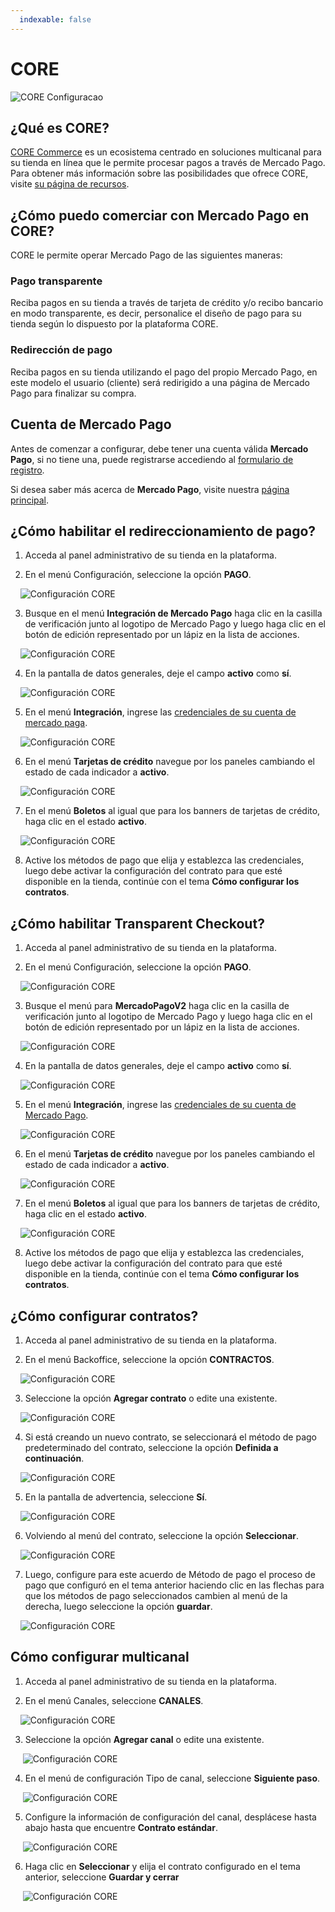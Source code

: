 ```yaml
---
  indexable: false
---
```

# CORE

![CORE Configuracao](/images/core18.png)
## ¿Qué es CORE?

[CORE Commerce](http://www.platformcore.com) es un ecosistema centrado en soluciones multicanal para su tienda en línea que le permite procesar pagos a través de Mercado Pago.
Para obtener más información sobre las posibilidades que ofrece CORE, visite [su página de recursos](http://www.platformcore.com/resources/).

## ¿Cómo puedo comerciar con Mercado Pago en CORE?

CORE le permite operar Mercado Pago de las siguientes maneras:

### Pago transparente

Reciba pagos en su tienda a través de tarjeta de crédito y/o recibo bancario en modo transparente, es decir, personalice el diseño de pago para su tienda según lo dispuesto por la plataforma CORE.

### Redirección de pago

Reciba pagos en su tienda utilizando el pago del propio Mercado Pago, en este modelo el usuario (cliente) será redirigido a una página de Mercado Pago para finalizar su compra.

## Cuenta de Mercado Pago

Antes de comenzar a configurar, debe tener una cuenta válida **Mercado Pago**, si no tiene una, puede registrarse accediendo al [formulario de registro](https://www.mercadopago.com.ar/registro-mp?modo=mp).

Si desea saber más acerca de **Mercado Pago**, visite nuestra [página principal](https://www.mercadopago.com.ar/).

## ¿Cómo habilitar el redireccionamiento de pago?

1. Acceda al panel administrativo de su tienda en la plataforma.

2. En el menú Configuración, seleccione la opción **PAGO**.

    ![Configuración CORE](/images/core1.png)

3. Busque en el menú **Integración de Mercado Pago** haga clic en la casilla de verificación junto al logotipo de Mercado Pago y luego haga clic en el botón de edición representado por un lápiz en la lista de acciones.

    ![Configuración CORE](/images/core19.png)

4. En la pantalla de datos generales, deje el campo **activo** como **sí**.

    ![Configuración CORE](/images/core3.png)


5. En el menú **Integración**, ingrese las [credenciales de su cuenta de mercado paga]([FAKER][CREDENTIALS][URL]).

    ![Configuración CORE](/images/core0.png)

6. En el menú **Tarjetas de crédito** navegue por los paneles cambiando el estado de cada indicador a **activo**.

    ![Configuración CORE](/images/core6.png)

7. En el menú **Boletos** al igual que para los banners de tarjetas de crédito, haga clic en el estado **activo**.

    ![Configuración CORE](/images/core7.png)

8. Active los métodos de pago que elija y establezca las credenciales, luego debe activar la configuración del contrato para que esté disponible en la tienda, continúe con el tema **Cómo configurar los contratos**.

## ¿Cómo habilitar Transparent Checkout?

1. Acceda al panel administrativo de su tienda en la plataforma.

2. En el menú Configuración, seleccione la opción **PAGO**.

    ![Configuración CORE](/images/core1.png)

3. Busque el menú para **MercadoPagoV2** haga clic en la casilla de verificación junto al logotipo de Mercado Pago y luego haga clic en el botón de edición representado por un lápiz en la lista de acciones.

    ![Configuración CORE](/images/core2.png)

4. En la pantalla de datos generales, deje el campo **activo** como **sí**.

    ![Configuración CORE](/images/core4.png)


5. En el menú **Integración**, ingrese las [credenciales de su cuenta de Mercado Pago]([FAKER][CREDENTIALS][URL]).

    ![Configuración CORE](/images/core5.png)

6. En el menú **Tarjetas de crédito** navegue por los paneles cambiando el estado de cada indicador a **activo**.

    ![Configuración CORE](/images/core6.png)

7. En el menú **Boletos** al igual que para los banners de tarjetas de crédito, haga clic en el estado **activo**.

    ![Configuración CORE](/images/core7.png)

8. Active los métodos de pago que elija y establezca las credenciales, luego debe activar la configuración del contrato para que esté disponible en la tienda, continúe con el tema **Cómo configurar los contratos**.

## ¿Cómo configurar contratos?

1. Acceda al panel administrativo de su tienda en la plataforma.

2. En el menú Backoffice, seleccione la opción **CONTRACTOS**.

    ![Configuración CORE](/images/core8.png)

3. Seleccione la opción **Agregar contrato** o edite una existente.

    ![Configuración CORE](/images/core9.png)

4. Si está creando un nuevo contrato, se seleccionará el método de pago predeterminado del contrato, seleccione la opción **Definida a continuación**.

    ![Configuración CORE](/images/core10.png)

5. En la pantalla de advertencia, seleccione **Sí**.

    ![Configuración CORE](/images/core11.png)

6. Volviendo al menú del contrato, seleccione la opción **Seleccionar**.

    ![Configuración CORE](/images/core12.png)

7. Luego, configure para este acuerdo de Método de pago el proceso de pago que configuró en el tema anterior haciendo clic en las flechas para que los métodos de pago seleccionados cambien al menú de la derecha, luego seleccione la opción **guardar**.

    ![Configuración CORE](/images/core13.png)

## Cómo configurar multicanal

1. Acceda al panel administrativo de su tienda en la plataforma.

2. En el menú Canales, seleccione **CANALES**.

    ![Configuración CORE](/images/core14.png)

3. Seleccione la opción **Agregar canal** o edite una existente.

     ![Configuración CORE](/images/core15.png)

4. En el menú de configuración Tipo de canal, seleccione **Siguiente paso**.

     ![Configuración CORE](/images/core16.png)

5. Configure la información de configuración del canal, desplácese hasta abajo hasta que encuentre **Contrato estándar**.

     ![Configuración CORE](/images/core17.png)

6. Haga clic en **Seleccionar** y elija el contrato configurado en el tema anterior, seleccione **Guardar y cerrar**

     ![Configuración CORE](/images/core18.png)  
